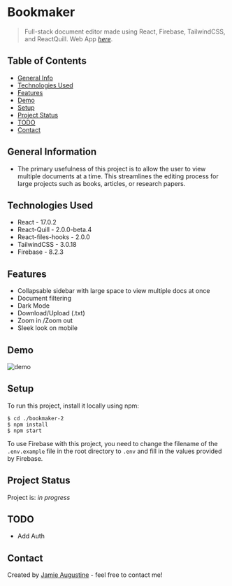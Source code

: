 # Bookmaker
> Full-stack document editor made using React, Firebase, TailwindCSS, and ReactQuill.
> Web App [_here_](https://compassionate-banach-b46723.netlify.app/).

## Table of Contents

- [General Info](#general-information)
- [Technologies Used](#technologies-used)
- [Features](#features)
- [Demo](#demo)
- [Setup](#setup)
- [Project Status](#project-status)
- [TODO](#todo)
- [Contact](#contact)

## General Information

- The primary usefulness of this project is to allow the user to view multiple documents at a time. This streamlines the editing process for large projects such as books, articles, or research papers.

## Technologies Used

- React - 17.0.2
- React-Quill - 2.0.0-beta.4
- React-files-hooks - 2.0.0
- TailwindCSS - 3.0.18
- Firebase - 8.2.3

## Features

- Collapsable sidebar with large space to view multiple docs at once
- Document filtering
- Dark Mode
- Download/Upload (.txt)
- Zoom in /Zoom out
- Sleek look on mobile

## Demo

![demo](https://firebasestorage.googleapis.com/v0/b/dreamy-app-f1406.appspot.com/o/bookmakerScreen.gif?alt=media&token=007e7881-516c-4913-909c-47fda3babb79)

## Setup

To run this project, install it locally using npm:

```
$ cd ./bookmaker-2
$ npm install
$ npm start
```

To use Firebase with this project, you need to change the filename of the ```.env.example``` file in the root directory to ```.env``` and fill in the values provided by Firebase.

## Project Status

Project is: _in progress_

## TODO

- Add Auth

## Contact

Created by [Jamie Augustine](https://cranky-wilson-97c459.netlify.app/) - feel free to contact me!
